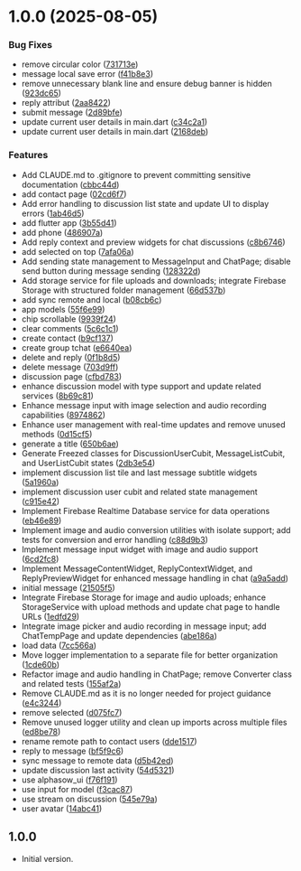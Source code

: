 # 1.0.0 (2025-08-05)


### Bug Fixes

*  remove circular color ([731713e](https://github.com/alpha-sow/chat-app/commit/731713e6212dab75868bf6c8140577f50558f1c5))
* message local save error ([f41b8e3](https://github.com/alpha-sow/chat-app/commit/f41b8e3ddd35b916bc29c19bfa816499d9184a37))
* remove unnecessary blank line and ensure debug banner is hidden ([923dc65](https://github.com/alpha-sow/chat-app/commit/923dc658ef8adb01faff967b229fa222a7729b47))
* reply attribut ([2aa8422](https://github.com/alpha-sow/chat-app/commit/2aa8422719a2922d1253e4442d9005ed2652d1ac))
* submit message ([2d89bfe](https://github.com/alpha-sow/chat-app/commit/2d89bfef2f2054e65f81820fb745f109c2cca47b))
* update current user details in main.dart ([c34c2a1](https://github.com/alpha-sow/chat-app/commit/c34c2a1ae27dd1867a9cc198913576cbb39ac5a3))
* update current user details in main.dart ([2168deb](https://github.com/alpha-sow/chat-app/commit/2168deb10d1f29a8fbb0b2dc19ac6b758758b4e4))


### Features

* Add CLAUDE.md to .gitignore to prevent committing sensitive documentation ([cbbc44d](https://github.com/alpha-sow/chat-app/commit/cbbc44d998b21c21bf30b027bb178fbc5ee66770))
* add contact page ([02cd6f7](https://github.com/alpha-sow/chat-app/commit/02cd6f72425419c28c8b522cfd1cac5f65a80495))
* Add error handling to discussion list state and update UI to display errors ([1ab46d5](https://github.com/alpha-sow/chat-app/commit/1ab46d58afff319e744dfef6c40da5c2d58c13aa))
* add flutter app ([3b55d41](https://github.com/alpha-sow/chat-app/commit/3b55d419f8b1defc18e549ec01146dc1fb5e1023))
* add phone ([486907a](https://github.com/alpha-sow/chat-app/commit/486907afe10456bae9b939a1d31a77502cd448c6))
* Add reply context and preview widgets for chat discussions ([c8b6746](https://github.com/alpha-sow/chat-app/commit/c8b6746fe9033449dfea4f58c337977f4d2a8cce))
* add selected on top ([7afa06a](https://github.com/alpha-sow/chat-app/commit/7afa06aca58f55a8e8757381a89b00d9291ecedb))
* Add sending state management to MessageInput and ChatPage; disable send button during message sending ([128322d](https://github.com/alpha-sow/chat-app/commit/128322db49f4197136210ebaac90be0ae9938828))
* Add storage service for file uploads and downloads; integrate Firebase Storage with structured folder management ([66d537b](https://github.com/alpha-sow/chat-app/commit/66d537b5c4b2f02a3abbb26f2e740bd75ebfb24b))
* add sync remote and local ([b08cb6c](https://github.com/alpha-sow/chat-app/commit/b08cb6c1ef7f62e8b821d75093fea23e6805d94e))
* app models ([55f6e99](https://github.com/alpha-sow/chat-app/commit/55f6e993be2a96bb28c80aff31e4af98d3efb05e))
* chip scrollable ([9939f24](https://github.com/alpha-sow/chat-app/commit/9939f244098bbd02861e8155b2db0404f86fdb8a))
* clear comments ([5c6c1c1](https://github.com/alpha-sow/chat-app/commit/5c6c1c1a422b35dc0dc2dbc0ae43f35447e8dc91))
* create contact ([b9cf137](https://github.com/alpha-sow/chat-app/commit/b9cf137b6586d9670e6ba9f316701709d73152b1))
* create group tchat ([e6640ea](https://github.com/alpha-sow/chat-app/commit/e6640ea433d1a0c4e31faf4eb2ac809f28733871))
* delete and reply ([0f1b8d5](https://github.com/alpha-sow/chat-app/commit/0f1b8d5258968f9be64517cd9dc73f9c5c76a2fd))
* delete message ([703d9ff](https://github.com/alpha-sow/chat-app/commit/703d9ffd689a9b4684ad0bb045cb34e4190baf29))
* discussion page ([cfbd783](https://github.com/alpha-sow/chat-app/commit/cfbd783a483d5fcc241c7c68dcaf027b8beb24a0))
* enhance discussion model with type support and update related services ([8b69c81](https://github.com/alpha-sow/chat-app/commit/8b69c81195b88cd4ad9b9d1a3f2d9cef7ccb38f5))
* Enhance message input with image selection and audio recording capabilities ([8974862](https://github.com/alpha-sow/chat-app/commit/89748622c5e3f6095daba7ca35aa4854b17de162))
* Enhance user management with real-time updates and remove unused methods ([0d15cf5](https://github.com/alpha-sow/chat-app/commit/0d15cf5467504b480b6a3cbbee76ba677806e222))
* generate a title ([650b6ae](https://github.com/alpha-sow/chat-app/commit/650b6aedcf39c697f4b15df9f054929d23d2d550))
* Generate Freezed classes for DiscussionUserCubit, MessageListCubit, and UserListCubit states ([2db3e54](https://github.com/alpha-sow/chat-app/commit/2db3e5483c20696844aef98ed4abc613f0b0bca7))
* implement discussion list tile and last message subtitle widgets ([5a1960a](https://github.com/alpha-sow/chat-app/commit/5a1960a545aacf7c82e6e682c7a0614e899a8b4b))
* implement discussion user cubit and related state management ([c915e42](https://github.com/alpha-sow/chat-app/commit/c915e422f1e3ddeb5112a287e40834646bd0e5e7))
* Implement Firebase Realtime Database service for data operations ([eb46e89](https://github.com/alpha-sow/chat-app/commit/eb46e8940fc50c1d7a045dc0be08cd5f90c4c3be))
* Implement image and audio conversion utilities with isolate support; add tests for conversion and error handling ([c88d9b3](https://github.com/alpha-sow/chat-app/commit/c88d9b3b32e2d58cbcf58264189c27d2a8b90bd9))
* Implement message input widget with image and audio support ([6cd2fc8](https://github.com/alpha-sow/chat-app/commit/6cd2fc86a73cdc31ef3b4384e90694c97a29200e))
* Implement MessageContentWidget, ReplyContextWidget, and ReplyPreviewWidget for enhanced message handling in chat ([a9a5add](https://github.com/alpha-sow/chat-app/commit/a9a5add98dbd962d97d6c68e04b0ddeb3efeb00a))
* initial message ([21505f5](https://github.com/alpha-sow/chat-app/commit/21505f54d56833c5bbc21b7b6a76a7f0a255c8d0))
* Integrate Firebase Storage for image and audio uploads; enhance StorageService with upload methods and update chat page to handle URLs ([1edfd29](https://github.com/alpha-sow/chat-app/commit/1edfd29d47574a4c678d6a0a1d135d7f6fd4362a))
* Integrate image picker and audio recording in message input; add ChatTempPage and update dependencies ([abe186a](https://github.com/alpha-sow/chat-app/commit/abe186a153ec99970c1c6da5ea2703e8b3726dec))
* load data ([7cc566a](https://github.com/alpha-sow/chat-app/commit/7cc566aed48c1bb74570857fbca2548e0818f470))
* Move logger implementation to a separate file for better organization ([1cde60b](https://github.com/alpha-sow/chat-app/commit/1cde60b644409970f304cfe48a7fce182f2626d2))
* Refactor image and audio handling in ChatPage; remove Converter class and related tests ([155af2a](https://github.com/alpha-sow/chat-app/commit/155af2a24e071c0737c9ef045eeb6b3b8a5b4bdd))
* Remove CLAUDE.md as it is no longer needed for project guidance ([e4c3244](https://github.com/alpha-sow/chat-app/commit/e4c324463564fa98981430dbdf3de39574a1453d))
* remove selected ([d075fc7](https://github.com/alpha-sow/chat-app/commit/d075fc791d57226b6fb35358183834ef256681cc))
* Remove unused logger utility and clean up imports across multiple files ([ed8be78](https://github.com/alpha-sow/chat-app/commit/ed8be782f14df191ee977fd45334059d2dac033b))
* rename remote path to contact users ([dde1517](https://github.com/alpha-sow/chat-app/commit/dde1517319b152e40c0e622fb2cdf9f4d1645666))
* reply to message ([bf5f9c6](https://github.com/alpha-sow/chat-app/commit/bf5f9c63575379aadf146e4e290569132ec0e30c))
* sync message to remote data ([d5b42ed](https://github.com/alpha-sow/chat-app/commit/d5b42ed26244b2778e20d3da15db53bef5aeda7f))
* update discussion last activity ([54d5321](https://github.com/alpha-sow/chat-app/commit/54d5321164d70ed4c1f83770f3709f9a71d3ee3a))
* use alphasow_ui ([f76f191](https://github.com/alpha-sow/chat-app/commit/f76f191c23f01a725e38a6447fc2dc017048ff92))
* use input for model ([f3cac87](https://github.com/alpha-sow/chat-app/commit/f3cac8709ced9e3c237d9c08e318d2d61429141a))
* use stream on discussion ([545e79a](https://github.com/alpha-sow/chat-app/commit/545e79a7190d60afc41f1c62a823f3bd7734ac2b))
* user avatar ([14abc41](https://github.com/alpha-sow/chat-app/commit/14abc41a1e6ee99658d445f8d7262451b98824b2))

## 1.0.0

- Initial version.
